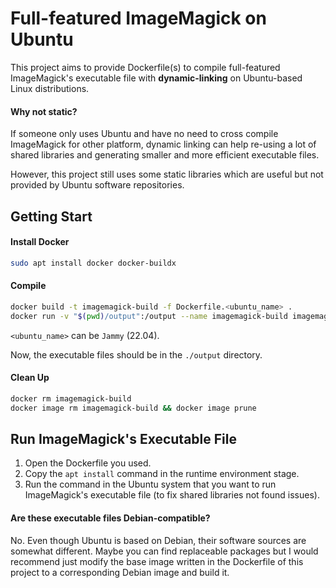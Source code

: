 Full-featured ImageMagick on Ubuntu
==========

This project aims to provide Dockerfile(s) to compile full-featured ImageMagick's executable file with **dynamic-linking** on Ubuntu-based Linux distributions.

#### Why not static?

If someone only uses Ubuntu and have no need to cross compile ImageMagick for other platform, dynamic linking can help re-using a lot of shared libraries and generating smaller and more efficient executable files.

However, this project still uses some static libraries which are useful but not provided by Ubuntu software repositories.

## Getting Start

#### Install Docker

```bash
sudo apt install docker docker-buildx
```

#### Compile

```bash
docker build -t imagemagick-build -f Dockerfile.<ubuntu_name> .
docker run -v "$(pwd)/output":/output --name imagemagick-build imagemagick-build
```

`<ubuntu_name>` can be `Jammy` (22.04).

Now, the executable files should be in the `./output` directory.

#### Clean Up

```bash
docker rm imagemagick-build
docker image rm imagemagick-build && docker image prune
```

## Run ImageMagick's Executable File

1. Open the Dockerfile you used. 
2. Copy the `apt install` command in the runtime environment stage.
3. Run the command in the Ubuntu system that you want to run ImageMagick's executable file (to fix shared libraries not found issues).

#### Are these executable files Debian-compatible?

No. Even though Ubuntu is based on Debian, their software sources are somewhat different. Maybe you can find replaceable packages but I would recommend just modify the base image written in the Dockerfile of this project to a corresponding Debian image and build it.